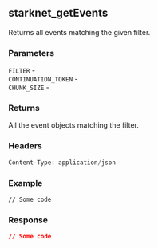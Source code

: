 ## starknet_getEvents
Returns all events matching the given filter.

### Parameters
`FILTER` -  
`CONTINUATION_TOKEN` -  
`CHUNK_SIZE` - 

### Returns
All the event objects matching the filter.

### Headers
```rust
Content-Type: application/json
```

### Example
```bash
// Some code
```

### Response
```json
// Some code
```
